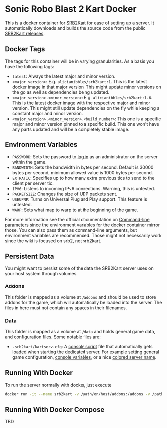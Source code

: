 # Sonic Robo Blast 2 Kart Docker

This is a docker container for [SRB2Kart](https://mb.srb2.org/addons/srb2kart.2435/) for ease of setting up a server. It automatically downloads and builds the source code from the public [SRB2Kart releases](https://github.com/STJr/Kart-Public/releases).

## Docker Tags

The tags for this container will be in varying granularities. As a basis you have the following tags:

- `latest`: Always the latest major and minor version.
- `<major_version>`: E.g. `alicianibbles/srb2kart:1`. This is the latest docker image in that major version. This might update minor versions on the go as well as dependencies being updated.
- `<major_version>.<minor_version>`: E.g. `alicianibbles/srb2kart:1.6`. This is the latest docker image with the respective major and minor version. This might still update dependencies on the fly while keeping a constant major and minor version.
- `<major_version>.<minor_version>.<build_number>`: This one is a specific major and minor version pinned to a specific build. This one won't have any parts updated and will be a completely stable image.

## Environment Variables

- `PASSWORD`: Sets the password to [log in](https://wiki.srb2.org/wiki/Console/Commands#login) as an administrator on the server within the game.
- `BANDWIDTH`: Sets the bandwidth in bytes per second. Default is 30000 bytes per second, minimum allowed value is 1000 bytes per second.
- `EXTRATIC`: Specifies up to how many extra previous tics to send to the client per server tic.
- `IPV6`: Listens to incoming IPv6 connections. Warning, this is untested.
- `PACKETSIZE`: Changes the size of UDP packets sent.
- `USEUPNP`: Turns on Universal Plug and Play support. This feature is untested.
- `WARP`: Sets what map to warp to at the beginning of the game.

For more information see the official documentation on [Command-line parameters](https://wiki.srb2.org/wiki/Command_line_parameters) since the environment variables for the docker container mirror those. You can also pass them as command-line arguments, but environment variables are recommended. Those might not necessarily work since the wiki is focused on srb2, not srb2kart.

## Persistent Data

You might want to persist some of the data the SRB2Kart server uses on your host system through volumes.

### Addons

This folder is mapped as a volume at `/addons` and should be used to store addons for the game, which will automatically be loaded into the server. The files in here must not contain any spaces in their filenames.

### Data

This folder is mapped as a volume at `/data` and holds general game data, and configuration files. Some notable files are:

- `.srb2kart/kartserv.cfg`: A [console script](https://wiki.srb2.org/wiki/Console_script) file that automatically gets loaded when starting the dedicated server. For example setting general game configuration, [console variables](https://wiki.srb2.org/wiki/Console/Variables), or a nice [colored server name](https://mb.srb2.org/threads/colored-server-name-tutorial-chat-text-transparency.25474/).


## Running With Docker

To run the server normally with docker, just execute

```sh
docker run -it --name srb2kart -v /path/on/host/addons:/addons -v /path/on/host/data:/data -e ROOM_ID=33 -p 5029:5029/udp aliciabytes/srb2kart:latest
```

## Running With Docker Compose

TBD
